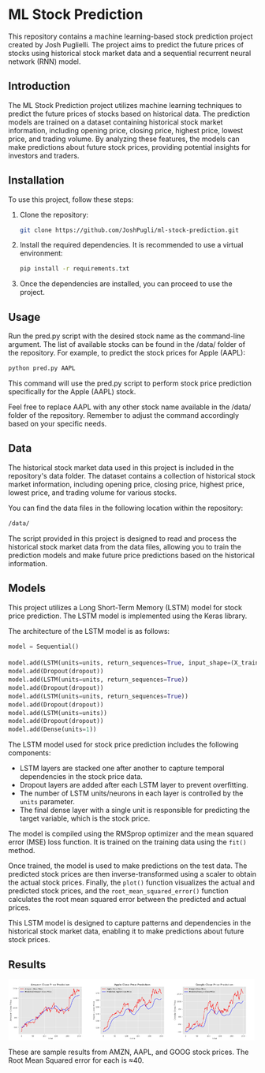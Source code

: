 # ML Stock Prediction 

This repository contains a machine learning-based stock prediction project created by Josh Puglielli. The project aims to predict the future prices of stocks using historical stock market data and a sequential recurrent neural network (RNN) model. 


## Introduction 

The ML Stock Prediction project utilizes machine learning techniques to predict the future prices of stocks based on historical data. The prediction models are trained on a dataset containing historical stock market information, including opening price, closing price, highest price, lowest price, and trading volume. By analyzing these features, the models can make predictions about future stock prices, providing potential insights for investors and traders.

## Installation 

To use this project, follow these steps:

1. Clone the repository:

    ```bash
    git clone https://github.com/JoshPugli/ml-stock-prediction.git 
    ```

2. Install the required dependencies. It is recommended to use a virtual environment:

    ```bash
    pip install -r requirements.txt 
    ```

3. Once the dependencies are installed, you can proceed to use the project.

## Usage

Run the pred.py script with the desired stock name as the command-line argument. The list of available stocks can be found in the /data/ folder of the repository. For example, to predict the stock prices for Apple (AAPL):

```bash
python pred.py AAPL
```
This command will use the pred.py script to perform stock price prediction specifically for the Apple (AAPL) stock.

Feel free to replace AAPL with any other stock name available in the /data/ folder of the repository. Remember to adjust the command accordingly based on your specific needs.


## Data 

The historical stock market data used in this project is included in the repository's data folder. The dataset contains a collection of historical stock market information, including opening price, closing price, highest price, lowest price, and trading volume for various stocks.

You can find the data files in the following location within the repository:

```bash
/data/
```

The script provided in this project is designed to read and process the historical stock market data from the data files, allowing you to train the prediction models and make future price predictions based on the historical information.

## Models 

This project utilizes a Long Short-Term Memory (LSTM) model for stock price prediction. The LSTM model is implemented using the Keras library.

The architecture of the LSTM model is as follows:

```python
model = Sequential()

model.add(LSTM(units=units, return_sequences=True, input_shape=(X_train.shape[1], 1)))
model.add(Dropout(dropout))
model.add(LSTM(units=units, return_sequences=True))
model.add(Dropout(dropout))
model.add(LSTM(units=units, return_sequences=True))
model.add(Dropout(dropout))
model.add(LSTM(units=units))
model.add(Dropout(dropout))
model.add(Dense(units=1))
```

The LSTM model used for stock price prediction includes the following components:

- LSTM layers are stacked one after another to capture temporal dependencies in the stock price data.
- Dropout layers are added after each LSTM layer to prevent overfitting.
- The number of LSTM units/neurons in each layer is controlled by the `units` parameter.
- The final dense layer with a single unit is responsible for predicting the target variable, which is the stock price.

The model is compiled using the RMSprop optimizer and the mean squared error (MSE) loss function. It is trained on the training data using the `fit()` method.

Once trained, the model is used to make predictions on the test data. The predicted stock prices are then inverse-transformed using a scaler to obtain the actual stock prices. Finally, the `plot()` function visualizes the actual and predicted stock prices, and the `root_mean_squared_error()` function calculates the root mean squared error between the predicted and actual prices.

This LSTM model is designed to capture patterns and dependencies in the historical stock market data, enabling it to make predictions about future stock prices.


## Results 

<div style="display:flex;">
  <img src="/figures/amazon_prediction.png" alt="Image 1" style="width:33%;">
  <img src="/figures/apple_prediction.png" alt="Image 2" style="width:33%;">
  <img src="/figures/google_prediction.png" alt="Image 3" style="width:33%;">
</div>

These are sample results from AMZN, AAPL, and GOOG stock prices. The Root Mean Squared error for each is &approx;40.
